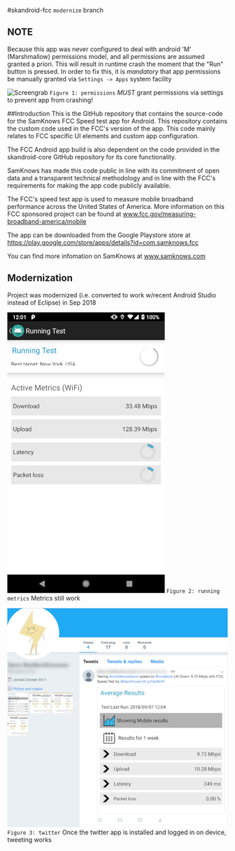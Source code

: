 #skandroid-fcc
`modernize` branch

## NOTE
Because this app was never configured to deal with android 'M' (Marshmallow) permissions model, and
all permissions are assumed granted a priori.  This will result in runtime crash the moment
that the "Run" button is pressed.  In order to fix this,
it is *mandatory* that app permissions be manually granted via `Settings -> Apps` system facility

![Screengrab](docs/skandroid-fcc_permissions_manually_granted_via_settings.png)
`Figure 1: permissions` *MUST* grant permissions via settings to prevent app from crashing!

##Introduction
This is the GitHub repository that contains the source-code for the SamKnows FCC Speed test app for Android. This repository contains the custom code used in the FCC's version of the app. This code mainly relates to FCC specific UI elements and custom app configuration.

The FCC Android app build is also dependent on the code provided in the skandroid-core GitHub repository for its core functionality.

SamKnows has made this code public in line with its commitment of open data and a transparent technical methodology and in line with the FCC's requirements for making the app code publicly available.

The FCC's speed test app is used to measure mobile broadband performance across the United States of America. More information on this FCC sponsored project can be found at www.fcc.gov/measuring-broadband-america/mobile

The app can be downloaded from the Google Playstore store at https://play.google.com/store/apps/details?id=com.samknows.fcc

You can find more infomation on SamKnows at www.samknows.com

## Modernization
Project was modernized (i.e. converted to work w/recent Android Studio instead of Eclipse)
in Sep 2018

![Screengrab](docs/screengrabs/skandroid-fcc_metrics_running.png)
`Figure 2: running metrics` Metrics still work

![Screengrab](docs/screengrabs/skandroid-fcc_twitter_works_2018-09-07.png)
`Figure 3: twitter` Once the twitter app is installed and logged in on device, tweeting works
